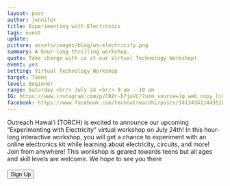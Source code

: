 ```yaml
---
layout: post
author: jennifer
title: Experimenting with Electronics
tags: event
update:
picture: assets/images/blog/ws-electricity.png
summary: A hour-long thrilling workshop.
quote: Take charge with us at our Virtual Technology Workshop!
event: yes
setting: Virtual Technology Workshop
target: Teens
level: Beginner
range: Saturday <br/> July 24 <br/> 9 am - 10 am
IG: https://www.instagram.com/p/CRZr-b7joVC/?utm_source=ig_web_copy_link
facebook: https://www.facebook.com/techoutreachhi/posts/141343411443510
---
```

Outreach Hawai’i (TORCH) is excited to announce our upcoming “Experimenting with Electricity” virtual workshop on July 24th! In this hour-long interactive workshop, you will get a chance to experiment with an online electronics kit while learning about electricity, circuits, and more! Join from anywhere! This workshop is geared towards teens but all ages and skill levels are welcome. We hope to see you there
<br/>
<br/>
<button type="button" name="button" onclick="window.open('http://bit.ly/torch-tech-workshop', '_blank')">Sign Up</button>
